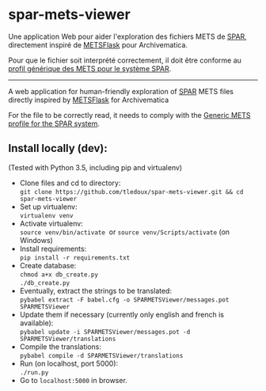 # spar-mets-viewer

Une application Web pour aider l'exploration des fichiers METS de [SPAR](http://www.bnf.fr/fr/professionnels/spar_systeme_preservation_numerique.html), directement inspiré de [METSFlask](https://github.com/timothyryanwalsh/METSFlask) pour Archivematica.

Pour que le fichier soit interprété correctement, il doit être conforme au [profil générique des METS pour le système SPAR](https://www.loc.gov/standards/mets/profiles/00000039.xml).

----

A web application for human-friendly exploration of [SPAR](http://www.bnf.fr/fr/professionnels/spar_systeme_preservation_numerique.html) METS files
directly inspired by [METSFlask](https://github.com/timothyryanwalsh/METSFlask) for Archivematica

For the file to be correctly read, it needs to comply with the [Generic METS profile for the SPAR system](https://www.loc.gov/standards/mets/profiles/00000039.xml).

## Install locally (dev):  
(Tested with Python 3.5, including pip and virtualenv)

* Clone files and cd to directory:  
`git clone https://github.com/tledoux/spar-mets-viewer.git && cd spar-mets-viewer` 
* Set up virtualenv:  
`virtualenv venv` 
* Activate virtualenv:  
`source venv/bin/activate`  or `source venv/Scripts/activate` (on Windows)
* Install requirements:  
`pip install -r requirements.txt` 
* Create database:  
`chmod a+x db_create.py`  
`./db_create.py`
* Eventually, extract the strings to be translated:  
`pybabel extract -F babel.cfg -o SPARMETSViewer/messages.pot SPARMETSViewer`
* Update them if necessary (currently only english and french is available):  
`pybabel update -i SPARMETSViewer/messages.pot -d SPARMETSViewer/translations`
* Compile the translations:  
`pybabel compile -d SPARMETSViewer/translations`
* Run (on localhost, port 5000):  
`./run.py`  
* Go to `localhost:5000` in browser. 
